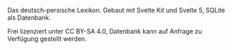 Das deutsch-persische Lexikon. Gebaut mit Svelte Kit und Svelte 5, SQLite als Datenbank.

Frei lizenziert unter CC BY-SA 4.0, Datenbank kann auf Anfrage zu Verfügung gestellt werden.